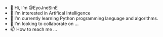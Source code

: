 - 👋 Hi, I’m @EyoJneSinE
- 👀 I’m interested in Artifical Intelligence
- 🌱 I’m currently learning Python programming language and algorithms.
- 💞️ I’m looking to collaborate on ...
- 📫 How to reach me ...

<!---
EyoJneSinE/EyoJneSinE is a ✨ special ✨ repository because its `README.md` (this file) appears on your GitHub profile.
You can click the Preview link to take a look at your changes.
--->
